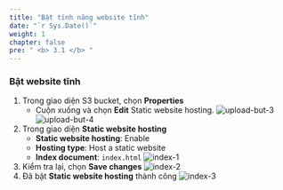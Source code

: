 ```yaml
---
title: "Bật tính năng website tĩnh"
date: "`r Sys.Date()`"
weight: 1
chapter: false
pre: " <b> 3.1 </b> "
---
```


### Bật website tĩnh
1. Trong giao diện S3 bucket, chọn **Properties**
   - Cuộn xuống và chọn **Edit** Static website hosting.
![upload-but-3](/images/upload-but-3.jpg) ![upload-but-4](/images/upload-but-4.jpg)
2. Trong giao diện **Static website hosting**
   - **Static website hosting**: Enable
   - **Hosting type**: Host a static website
   - **Index document**:  `index.html`
![index-1](/images/index-1.jpg)
1. Kiểm tra lại, chọn **Save changes**
![index-2](/images/index-2.jpg)
1. Đã bật **Static website hosting** thành công
![index-3](/images/index-3.jpg)
